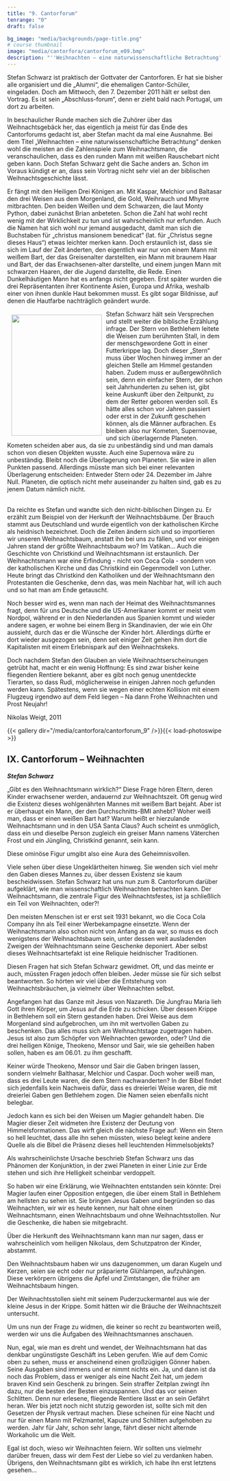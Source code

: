 ```yaml
---
title: "9. Cantorforum"
tenrange: "0"
draft: false

bg_image: "media/backgrounds/page-title.png"
# course thumbnail
image: "media/cantorfora/cantorforum_e09.bmp"
description: "''Weihnachten – eine naturwissenschaftliche Betrachtung'' von Stefan Schwarz"
---
```


Stefan Schwarz ist praktisch der Gottvater der Cantorforen. Er hat sie bisher alle organisiert und die „Alumni“, die ehemaligen Cantor-Schüler, eingeladen. Doch am Mittwoch, den 7. Dezember 2011 hält er selbst den Vortrag. Es ist sein „Abschluss-forum“, denn er zieht bald nach Portugal, um dort zu arbeiten.

In beschaulicher Runde machen sich die Zuhörer über das Weihnachtsgebäck her, das eigentlich ja meist für das Ende des Cantorforums gedacht ist, aber Stefan macht da mal eine Ausnahme. Bei dem Titel „Weihnachten – eine naturwissenschaftliche Betrachtung“ denken wohl die meisten an die Zahlenspiele zum Weihnachtsmann, die veranschaulichen, dass es den runden Mann mit weißen Rauschebart nicht geben kann. Doch Stefan Schwarz geht die Sache anders an. Schon im Voraus kündigt er an, dass sein Vortrag nicht sehr viel an der biblischen Weihnachtsgeschichte lässt.

Er fängt mit den Heiligen Drei Königen an. Mit Kaspar, Melchior und Baltasar den drei Weisen aus dem Morgenland, die Gold, Weihrauch und Mhyrre mitbrachten. Den beiden Weißen und dem Schwarzen, die laut Monty Python, dabei zunächst Brian anbeteten. Schon die Zahl hat wohl recht wenig mit der Wirklichkeit zu tun und ist wahrscheinlich nur erfunden. Auch die Namen hat sich wohl nur jemand ausgedacht, damit man sich die Buchstaben für „christus mansionem benedicat“ (lat. für „Christus segne dieses Haus“) etwas leichter merken kann. Doch erstaunlich ist, dass sie sich im Lauf der Zeit änderten, den eigentlich war nur von einem Mann mit weißem Bart, der das Greisenalter darstellten, ein Mann mit braunem Haar und Bart, der das Erwachsenen-alter darstellte, und einem jungen Mann mit schwarzen Haaren, der die Jugend darstellte, die Rede. Einen Dunkelhäutigen Mann hat es anfangs nicht gegeben. Erst später wurden die drei Repräsentanten ihrer Kontinente Asien, Europa und Afrika, weshalb einer von ihnen dunkle Haut bekommen musst. Es gibt sogar Bildnisse, auf denen die Hautfarbe nachträglich geändert wurde.

<img style="float: left; border: 0; margin: 10px;" src="/media/cantorfora/cantorforum09_sonder.png" border="0" width="211" height="282" />Stefan Schwarz hält sein Versprechen und stellt weiter die biblische Erzählung infrage. Der Stern von Bethlehem leitete die Weisen zum berühmten Stall, in dem der menschgewordene Gott in einer Futterkrippe lag. Doch dieser „Stern“ muss über Wochen hinweg immer an der gleichen Stelle am Himmel gestanden haben. Zudem muss er außergewöhnlich sein, denn ein einfacher Stern, der schon seit Jahrhunderten zu sehen ist, gibt keine Auskunft über den Zeitpunkt, zu dem der Retter geboren werden soll. Es hätte alles schon vor Jahren passiert oder erst in der Zukunft geschehen können, als die Männer aufbrachen. Es bleiben also nur Kometen, Supernovae, und sich überlagernde Planeten. Kometen scheiden aber aus, da sie zu unbeständig sind und man damals schon von diesen Objekten wusste. Auch eine Supernova wäre zu unbeständig. Bleibt noch die Überlagerung von Planeten. Sie wäre in allen Punkten passend. Allerdings müsste man sich bei einer relevanten Überlagerung entscheiden: Entweder Stern oder 24. Dezember im Jahre Null. Planeten, die optisch nicht mehr auseinander zu halten sind, gab es zu jenem Datum nämlich nicht. <br><br>


Da reichte es Stefan und wandte sich den nicht-biblischen Dingen zu. Er erzählt zum Beispiel von der Herkunft der Weihnachtsbäume. Der Brauch stammt aus Deutschland und wurde eigentlich von der katholischen Kirche als heidnisch bezeichnet. Doch die Zeiten ändern sich und so importieren wir unseren Weihnachtsbaum, anstatt ihn bei uns zu fällen, und vor einigen Jahren stand der größte Weihnachtsbaum wo? Im Vatikan... Auch die Geschichte von Christkind und Weihnachtsmann ist erstaunlich. Der Weihnachtsmann war eine Erfindung - nicht von Coca Cola - sondern von der katholischen Kirche und das Christkind ein Gegenmodell von Luther. Heute bringt das Christkind den Katholiken und der Weihnachtsmann den Protestanten die Geschenke, denn das, was mein Nachbar hat, will ich auch und so hat man am Ende getauscht.

Noch besser wird es, wenn man nach der Heimat des Weihnachtsmannes fragt, denn für uns Deutsche und die US-Amerikaner kommt er meist vom Nordpol, während er in den Niederlanden aus Spanien kommt und wieder andere sagen, er wohne bei einem Berg in Skandinavien, der wie ein Ohr aussieht, durch das er die Wünsche der Kinder hört. Allerdings dürfte er dort wieder ausgezogen sein, denn seit einiger Zeit gehen ihm dort die Kapitalisten mit einem Erlebnispark auf den Weihnachtskeks.

Doch nachdem Stefan den Glauben an viele Weihnachtserscheinungen getrübt hat, macht er ein wenig Hoffnung: Es sind zwar bisher keine fliegenden Rentiere bekannt, aber es gibt noch genug unentdeckte Tierarten, so dass Rudi, möglicherweise in einigen Jahren noch gefunden werden kann. Spätestens, wenn sie wegen einer echten Kollision mit einem Flugzeug irgendwo auf dem Feld liegen – Na dann Frohe Weihnachten und Prost Neujahr!



Nikolas Weigt, 2011

{{< gallery dir="/media/cantorfora/cantorforum_9" />}}{{< load-photoswipe >}}

## IX. Cantorforum – Weihnachten
***Stefan Schwarz***

„Gibt es den Weihnachtsmann wirklich?“ Diese Frage hören Eltern, deren Kinder erwachsener werden, andauernd zur Weihnachtszeit. Oft genug wird die Existenz dieses wohlgenährten Mannes mit weißem Bart bejaht. Aber ist er überhaupt ein Mann, der den Durchschnitts-BMI anhebt? Woher weiß man, dass er einen weißen Bart hat? Warum heißt er hierzulande Weihnachtsmann und in den USA Santa Claus? Auch scheint es unmöglich, dass ein und dieselbe Person zugleich ein greiser Mann namens Väterchen Frost und ein Jüngling, Christkind genannt, sein kann.

Diese ominöse Figur umgibt also eine Aura des Geheimnisvollen.

Viele sehen über diese Ungeklärtheiten hinweg. Sie wenden sich viel mehr den Gaben dieses Mannes zu, über dessen Existenz sie kaum bescheidwissen. Stefan Schwarz hat uns nun zum 8. Cantorforum darüber aufgeklärt, wie man wissenschaftlich Weihnachten betrachten kann. Der Weihnachtsmann, die zentrale Figur des Weihnachtsfestes, ist ja schließlich ein Teil von Weihnachten, oder?!

Den meisten Menschen ist er erst seit 1931 bekannt, wo die Coca Cola Company ihn als Teil einer Werbekampagne einsetzte. Wenn der Weihnachtsmann also schon nicht von Anfang an da war, so muss es doch wenigstens der Weihnachtsbaum sein, unter dessen weit ausladenden Zweigen der Weihnachtsmann seine Geschenke deponiert. Aber selbst dieses Weihnachtsartefakt ist eine Reliquie heidnischer Traditionen.

Diesen Fragen hat sich Stefan Schwarz gewidmet. Oft, und das meinte er auch, müssten Fragen jedoch offen bleiben. Jeder müsse sie für sich selbst beantworten. So hörten wir viel über die Entstehung von Weihnachtsbräuchen, ja vielmehr über Weihnachten selbst.

Angefangen hat das Ganze mit Jesus von Nazareth. Die Jungfrau Maria lieh Gott ihren Körper, um  Jesus auf die Erde zu schicken. Über dessen Krippe in Bethlehem soll ein Stern gestanden haben. Drei Weise aus dem Morgenland sind aufgebrochen, um ihn mit wertvollen Gaben zu beschenken. Das alles muss sich am Weihnachtstage zugetragen haben. Jesus ist also zum Schöpfer von Weihnachten geworden, oder? Und die drei heiligen Könige, Theokeno, Mensor und Sair, wie sie geheißen haben sollen, haben es am 06.01. zu ihm geschafft.

Keiner würde Theokeno, Mensor und Sair die Gaben bringen lassen, sondern vielmehr Balthasar, Melchior und Caspar. Doch woher weiß man, dass es drei Leute waren, die dem Stern nachwanderten? In der Bibel findet sich jedenfalls kein Nachweis dafür, dass es dreierlei Weise waren, die mit dreierlei Gaben gen Bethlehem zogen. Die Namen seien ebenfalls nicht belegbar.

Jedoch kann es sich bei den Weisen um Magier gehandelt haben. Die Magier dieser Zeit widmeten ihre Existenz der Deutung von Himmelsformationen. Das wirft gleich die nächste Frage auf: Wenn ein Stern so hell leuchtet, dass alle ihn sehen müssten, wieso belegt keine andere Quelle als die Bibel die Präsenz dieses hell leuchtenden Himmelsobjekts?

Als wahrscheinlichste Ursache beschrieb Stefan Schwarz uns das Phänomen der Konjunktion, in der zwei Planeten in einer Linie zur Erde stehen und sich ihre Helligkeit scheinbar verdoppelt.

So haben wir eine Erklärung, wie Weihnachten entstanden sein könnte: Drei Magier laufen einer Opposition entgegen, die über einem Stall in Bethlehem am hellsten zu sehen ist. Sie bringen Jesus Gaben und begründen so das Weihnachten, wir wir es heute kennen, nur halt ohne einen Weihnachtsmann, einen Weihnachtsbaum und ohne Weihnachtsstollen. Nur die Geschenke, die haben sie mitgebracht.

Über die Herkunft des Weihnachtsmann kann man nur sagen, dass er wahrscheinlich vom heiligen Nikolaus, dem Schutzpatron der Kinder, abstammt.

Den Weihnachtsbaum haben wir uns dazugenommen, um daran Kugeln und Kerzen, seien sie echt oder nur präparierte Glühlampen, aufzuhängen. Diese verkörpern übrigens die Äpfel und Zimtstangen, die früher am Weihnachtsbaum hingen.

Der Weihnachtsstollen sieht mit seinem Puderzuckermantel aus wie der kleine Jesus in der Krippe. Somit hätten wir die Bräuche der Weihnachtszeit untersucht.

Um uns nun der Frage zu widmen, die keiner so recht zu beantworten weiß, werden wir uns die Aufgaben des Weihnachtsmannes anschauen.

Nun, egal, wie man es dreht und wendet, der Weihnachtsmann hat das denkbar ungünstigste Geschäft ins Leben gerufen. Wie auf dem Comic oben zu sehen, muss er anscheinend einen großzügigen Gönner haben. Seine Ausgaben sind immens und er nimmt nichts ein. Ja, und dann ist da noch das Problem, dass er weniger als eine Nacht Zeit hat, um jedem braven Kind sein Geschenk zu bringen. Sein straffer Zeitplan zwingt ihn dazu, nur die besten der Besten einzuspannen. Und das vor seinen Schlitten. Denn nur erlesene, fliegende Rentiere lässt er an sein Gefährt heran. Wer bis jetzt noch nicht stutzig geworden ist, sollte sich mit den Gesetzen der Physik vertraut machen. Diese scheinen für eine Nacht und nur für einen Mann mit Pelzmantel, Kapuze und Schlitten aufgehoben zu werden. Jahr für Jahr, schon sehr lange, fährt dieser nicht alternde Workaholic um die Welt.

Egal ist doch, wieso wir Weihnachten feiern. Wir sollten uns vielmehr darüber freuen, dass wir dem Fest der Liebe so viel zu verdanken haben. Übrigens, den Weihnachtsmann gibt es wirklich, ich habe ihn erst letztens gesehen...
